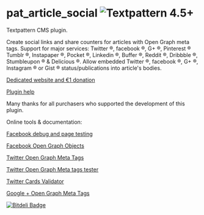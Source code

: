 pat_article_social ![Textpattern 4.5+](https://camo.githubusercontent.com/9a4f447d70418f3f50bd9a3d5febb1e1274f60c3/68747470733a2f2f696d672e736869656c64732e696f2f62616467652f546578747061747465726e2d342e352b2d627269676874677265656e2e737667)
==================

Textpattern CMS plugin.

Create social links and share counters for articles with Open Graph meta tags.
Support for major services: Twitter ®, facebook ®, G+ ®, Pinterest ® Tumblr ®, Instapaper ®, Pocket ®, Linkedin ®, Buffer ®, Reddit ®, Dribbble ®, Stumbleupon ® & Delicious ®. Allow embedded Twitter ®, facebook ®, G+ ®, Instagram ® or Gist ® status/publications into article's bodies.

[Dedicated website and €1 donation](http://pat-article-social.cara-tm.com/ "Go")

[Plugin help](https://github.com/cara-tm/pat_article_social/blob/master/help.md "Go")

Many thanks for all purchasers who supported the development of this plugin.

Online tools & documentation:

[Facebook debug and page testing](https://developers.facebook.com/tools/debug/)

[Facebook Open Graph Objects](https://developers.facebook.com/docs/sharing/opengraph/using-objects)

[Twitter Open Graph Meta Tags](https://dev.twitter.com/cards/getting-started)

[Twitter Open Graph Meta tags tester](https://coveloping.com/tools/open-graph-tag-tester)

[Twitter Cards Validator](https://cards-dev.twitter.com/validator)

[Google + Open Graph Meta Tags](https://developers.google.com/+/web/snippet/)


[![Bitdeli Badge](https://d2weczhvl823v0.cloudfront.net/cara-tm/pat_article_social/trend.png)](https://bitdeli.com/free "Bitdeli Badge")

